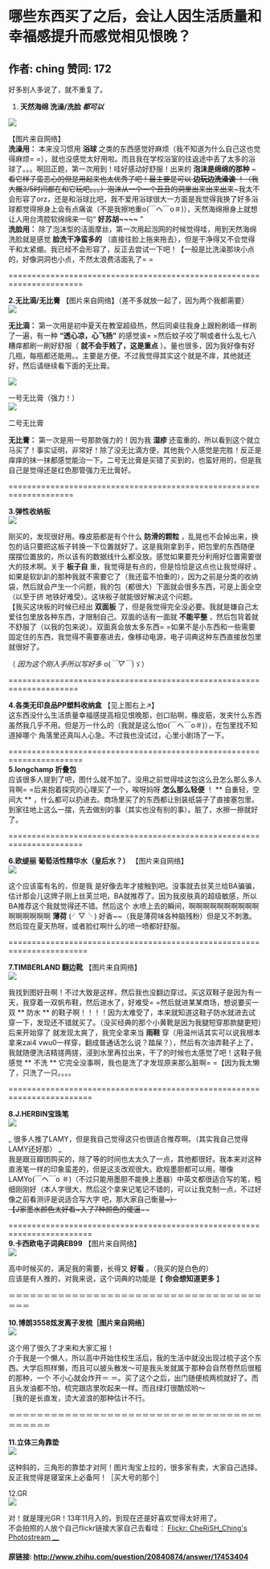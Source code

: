 # 哪些东西买了之后，会让人因生活质量和幸福感提升而感觉相见恨晚？
## 作者: ching  赞同: 172
好多别人多说了，就不重复了。  
  

  1. **天然海绵 洗澡/洗脸 _都可以_**   

![](http://pic3.zhimg.com/efd0dd58f9ed9f9da92f1d52d5f5fd6d_b.jpg)

 
【图片来自网络】  
**洗澡用：** 本来没习惯用 **浴球** 之类的东西感觉好麻烦（我不知道为什么自己这也觉得麻烦= =），就也没感觉太好用啦。而且我在学校浴室的往返途中丢了太多的浴球了。。。啊回正题，第一次用到！哇好感动好舒服！出来的 **泡沫是绵绵的那种** ~~~看它样子蛮恶心的但是用起来也太优秀了吧！最主要是可以 **边玩边洗澡诶** ！（我大概3/5时间都在和它玩吧。。。）泡沫从一个一个丑丑的洞里出来出来出来~~~我太不会形容了orz，还是和浴球比吧，我不爱用浴球很大一方面是我觉得我换了好多浴球都觉得擦身上会有点痛诶（不是我擦地重o(￣ヘ￣o＃)），天然海绵擦身上就想让人用台湾腔软绵绵来一句“ **好苏胡~~~~** ”   
**洗脸用：** 除了泡沫型的洁面摩丝，第一次用起泡网的时候觉得哇，用到天然海绵洗脸就是感觉 **脸洗干净蛮多的** （直接往脸上拖来拖去），但是干净得又不会觉得干和太紧绷。我已经不会形容了，反正去尝试一下吧！【一般是比洗澡那块小点的，好像洞洞也小点，不然太浪费洁面乳了= =   
  
======================================================================  
  
**2.无比滴/无比膏** 【图片来自网络】（差不多就放一起了，因为两个我都需要）   
![](http://pic3.zhimg.com/fdc2a049526c09f5349ba1313a4bc025_b.jpg)

**无比滴：**
第一次用是初中夏天在教室超级热，然后同桌往我身上跟粉刷墙一样刷了一遍，有一种 **“透心凉，心飞扬”** 的感觉诶=
=然后蚊子咬了啊或者什么乱七八糟痒都刷一刷好舒服（ **就不会手贱了，这是重点**
）。量也很多，因为我好像有好几瓶，每瓶都还能用。。主要是方便。不过我觉得其实这个就是不痒，其他就还好，然后请继续看下面的无比膏。  
  
![](http://pic2.zhimg.com/8df703ecda7618619a1b5d71f2ab704f_b.jpg)

 
一号无比膏（强力！）  
![](http://pic4.zhimg.com/d233dfa4fd17b33675a8d2807b5c5330_b.jpg)

二号无比膏  
  
**无比膏：** 第一次是用一号那款强力的！因为我 **湿疹** 还蛮重的，所以看到这个就立马买了！事实证明，非常好！除了没无比滴方便，其他我个人感觉是完胜！反正是痒痒的抹一抹都感觉能治一下。二号无比膏是买错了买到的，也蛮好用的，但是我自己是觉得还是红色那管强力无比膏好。   
  
====================================================================  
  
**3.弹性收纳板**   
![](http://pic2.zhimg.com/ee64e4555e8d7822cea77bf5390b64e2_b.jpg)


刚买的，发现很好用。橡皮筋都是有个什么 **防滑的颗粒** ，乱晃也不会掉出来，换包的话只要把这板子转换一下位置就好了。这是我刚拿到手，把包里的东西随便
摆摆位置放的，所以该有的数据线什么都没放。感觉如果要充分利用好位置需要很大的技术啊。关于 **板子自** 重，我觉得是有点的，但是恰恰是这点也让我觉得好
。如果是软趴趴的那种我就不需要它了（我还蛮不怕重的），因为之前是分类的收纳袋，然后就会产生一个问题，我的包（都很大）下面就会很多东西，可是上面全空（以至于挤
地铁好难受）。这块板子就能很好解决这个问题。  
【我买这块板的时候已经出 **双面板** 了，但是我觉得完全没必要。我就是嫌自己太爱往包里放各种东西，才限制自己。双面的话有一面就 **不能平整**
，然后包背着就不舒服了（以我的包来说）。双面真会放太多东西=
=如果不是小东西和一些需要固定住的东西，我觉得不需要塞进去，像移动电源，电子词典这种东西直接放包里就很好了。  
  
（ _因为这个刚入手所以写好多_ o(*￣▽￣*)ゞ）  
  
=====================================================================  
  
**4.各类无印良品PP塑料收纳盒** 【见上图右上↗】   
这东西没什么生活质量幸福感提高相见恨晚那，创口贴啊，橡皮筋，发夹什么东西虽然我几乎不用。但是万一什么的（我就是这么怕o(￣ヘ￣o＃)），在包里找不知道掉哪个
角落里还真叫人心急。不过我也没试过，心里小剧场了一下。  
  
======================================================================  
**5.longchamp 折叠包**   
应该很多人提到了吧，图什么就不加了。没用之前觉得哇这包这么丑怎么那么多人背啊= =后来抱着探究的心理买了一个，唉呀妈呀 **怎么那么轻便** ！ **
自重轻，空间大 **
，什么都可以扔进去。商场里买了的东西都让别装纸袋子了直接塞包里。到家往地上这么一摆，先去做别的事（其实也没有别的事）。脏了，水擦一擦就好了。  
  
======================================================================  
  
**6.欧缇丽** **葡萄活性精华水（皇后水？）** 【图片来自网络】   
![](http://pic1.zhimg.com/1ea79232c9e4b6e9b44150e4216138fa_b.jpg)

这个应该蛮有名的，但是我
是好像去年才接触到吧。没事就去丝芙兰给BA骗骗，估计那会儿这牌子刚上丝芙兰吧，BA就推荐了。因为我皮肤真的超级敏感，所以BA推荐这个我就觉得还不错。然后这个
水喷上去的瞬间，啊啊啊啊啊啊啊啊啊啊啊啊啊啊啊啊 **薄荷** (╯▽╰ )
好香~~（我是薄荷味各种脑残粉）但是又不刺激。然后现在夏天热呀，或者脸红啊什么的喷一喷都好舒服。  
  
=======================================================================  
  
**7.TIMBERLAND 翻边靴** 【图片来自网络】   
![](http://pic3.zhimg.com/8358d5b8a47e34d21c3b56a0deb4a108_b.jpg)


我找到图好丑啊！不过大致是这样，然后我也没翻边穿过。买这双鞋子是因为有一天，我穿着一双帆布鞋，然后进水了，好难受= =然后就进某某商场，想说要买一双 **
防水 ** 的鞋子啊！！！！因为太难受了，本来就知道这鞋子防水就进去试穿一下，发现还不错就买了。（没买经典的那个小黄靴是因为我腿短穿那款腿更短）后来开始穿了
就发现太爽了，我完全拿来当 **雨鞋** 穿（用温州话其实可以说我根本拿来zai4
vwu0一样穿，翻成普通话怎么说？踏屎？），然后有次油弄鞋子上了，我就随便洗洁精搓两搓，浸到水里再拉出来，干了的时候也太感觉了吧！这鞋子我感觉 ** 不洗
** 它完全没事啊，我也是洗了才发现原来那么脏啊= =【因为我太懒了，只洗了一只。。。。  
  
========================================================================  
  
**8.J.HERBIN宝珠笔**   
![](http://pic3.zhimg.com/b25ed2cf28ad2e3b8821f8bdfd4b540c_b.jpg)

_
很多人推了LAMY，但是我自己觉得这只也很适合推荐啊。（其实我自己觉得LAMY还好那） _  
我是跟豆瓣团购买的，除了等的时间也太太久了一点，其他都很好。我本来对这种直液笔一样的印象蛮差的，但是这支改观很大。欧规墨胆都可以用，哪像LAMYo(￣ヘ￣o
＃)（不过只能用墨胆不能换上墨器）中英文都很适合写的笔，粗细刚刚好（本人字很大，然后这个拿来记笔记不错的，可以让我克制一点，不过好像之前看测评是说适合写大字
吧，那大家自己衡量~~~）  
【J家墨水颜色太好看~入了7种颜色的傻逼~~~~  
  
========================================================================  
**9.卡西欧电子词典EB99** 【图片来自网络】   
![](http://pic3.zhimg.com/b13c648a297777feeaa8adc9c2521d18_b.jpg)

 
高中时候买的，满足我的需要，长得又 **好看** 。（我买的是白色的）  
应该是有人推的，对我来说，这个词典的功能是【 **你会想知道更多** 】  
  
＝＝＝＝＝＝＝＝＝＝＝＝＝＝＝＝＝＝＝＝＝＝＝＝＝＝＝＝＝＝＝＝＝＝＝＝＝＝＝  
  
**10.博朗3558炫发离子发梳［图片来自网络］**   
![](http://pic1.zhimg.com/32f523820f2a526c85fca270ecb8403f_b.jpg)


这个用了很久了才来和大家汇报！  
介于我是一个懒人，所以高中开始住校生活后，我的生活中就没出现过梳子这个东西。大学后照样懒，而且可以披头散发～可是我头发就属于那种会自然卷然后很粗的那种，一个
不小心就会炸开＝ ＝。买了这个之后，出门随便梳两梳就好了。而且头发油都不怕，梳完跟店里吹起来一样。而且绿灯很酷炫哟～  
［我的是长直发，烫大波浪的那种估计不行。  
  
＝＝＝＝＝＝＝＝＝＝＝＝＝＝＝＝＝＝＝＝＝＝＝＝＝＝＝＝＝＝＝＝＝＝＝＝＝＝＝＝＝＝  
  
**11.立体三角靠垫**   
![](http://pic2.zhimg.com/31997c2834e100fc575b969d7e9c6beb_b.jpg)

 
这种斜的，三角形的靠垫才对阿！图片淘宝上拉的，很多家有卖，大家自己选择。反正我觉得是寝室床上必备阿！［买大号的那个］  
  
12.GR  
![](http://pic3.zhimg.com/ad27f53a19d80484978ea72615965617_b.jpg)

 
对！就是理光GR！13年11月入的，到现在还是好喜欢觉得太好用了。  
不会拍照的人放个自己flickr链接大家自己去看哇： [ Flickr: CheRiSH_Ching's Photostream __
](https://www.flickr.com/photos/ch1ng/)

#### 原链接: http://www.zhihu.com/question/20840874/answer/17453404